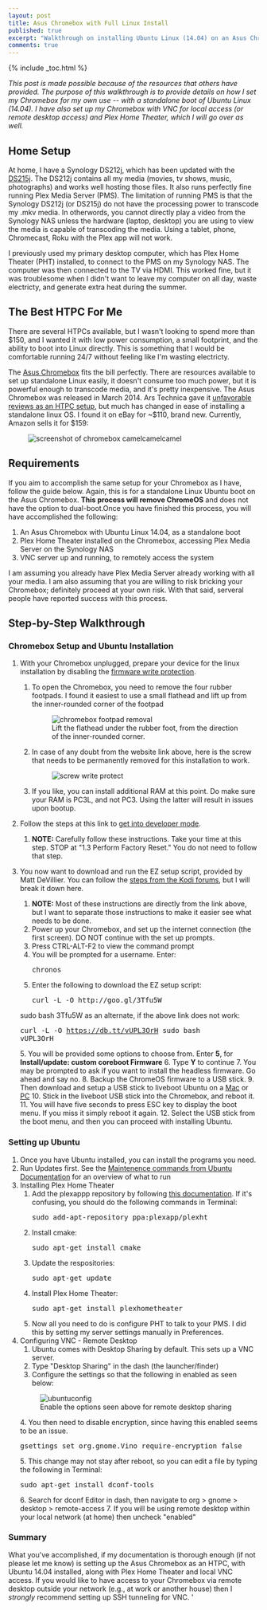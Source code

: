 ```yaml
---
layout: post
title: Asus Chromebox with Full Linux Install
published: true
excerpt: "Walkthrough on installing Ubuntu Linux (14.04) on an Asus Chromebox. This will be used as an HTPC with Plex Home Theater."
comments: true
---
```


{% include _toc.html %}


_This post is made possible because of the resources that others have provided. The purpose of this walkthrough is to provide details on how I set my Chromebox for my own use -- with a standalone boot of Ubuntu Linux (14.04). I have also set up my Chromebox with VNC for local access (or remote desktop access) and Plex Home Theater, which I will go over as well._
 
## Home Setup
At home, I have a Synology DS212j, which has been updated with the [DS215j](https://www.synology.com/en-global/products/DS215j). The DS212j contains all my media (movies, tv shows, music, photographs) and works well hosting those files. It also runs perfectly fine running Plex Media Server (PMS). The limitation of running PMS is that the Synology DS212j (or DS215j) do not have the processing power to transcode my .mkv media. In otherwords, you cannot directly play a video from the Synology NAS unless the hardware (laptop, desktop) you are using to view the media is capable of transcoding the media. Using a tablet, phone, Chromecast, Roku with the Plex app will not work. 

I previously used my primary desktop computer, which has Plex Home Theater (PHT) installed, to connect to the PMS on my Synology NAS. The computer was then connected to the TV via HDMI. This worked fine, but it was troublesome when I didn't want to leave my computer on all day, waste electricty, and generate extra heat during the summer. 

## The Best HTPC For Me
There are several HTPCs available, but I wasn't looking to spend more than $150, and I wanted it with low power consumption, a small footprint, and the ability to boot into Linux directly. This is something that I would be comfortable running 24/7 without feeling like I'm wasting electricty. 

The [Asus Chromebox](http://www.asus.com/us/ASUS_Chromebox/) fits the bill perfectly. There are resources available to set up standalone Linux easily, it doesn't consume too much power, but it is powerful enough to transcode media, and it's pretty inexpensive. The Asus Chromebox was released in March 2014. Ars Technica gave it [unfavorable reviews as an HTPC setup](http://arstechnica.com/gadgets/2014/03/review-asus-brings-chrome-os-to-mini-pcs-in-a-low-power-inexpensive-package/2/), but much has changed in ease of installing a standalone linux OS. I found it on eBay for ~$110, brand new. Currently, Amazon sells it for $159:
    <figure>
        <img src="{{ site.url }}/images/chromeboxpricewatch.png" alt="screenshot of chromebox camelcamelcamel">
    </figure>


## Requirements
If you aim to accomplish the same setup for your Chromebox as I have, follow the guide below. Again, this is for a standalone Linux Ubuntu boot on the Asus Chromebox. **This process will remove ChromeOS** and does not have the option to dual-boot.Once you have finished this process, you will have accomplished the following: 

1. An Asus Chromebox with Ubuntu Linux 14.04, as a standalone boot
2. Plex Home Theater installed on the Chromebox, accessing Plex Media Server on the Synology NAS
3. VNC server up and running, to remotely access the system

I am assuming you already have Plex Media Server already working with all your media. I am also assuming that you are willing to risk bricking your Chromebox; definitely proceed at your own risk. With that said, serveral people have reported success with this process. 

## Step-by-Step Walkthrough

### Chromebox Setup and Ubuntu Installation
1. With your Chromebox unplugged, prepare your device for the linux installation by disabling the [firmware write protection](http://kodi.wiki/view/Chromebox#Disable_Firmware_Write_Protect). 
    1. To open the Chromebox, you need to remove the four rubber footpads. I found it easiest to use a small flathead and lift up from the inner-rounded corner of the footpad
        <figure>
            <img src="{{ site.url }}/images/chromebox1.jpg" alt="chromebox footpad removal">
            <figcaption>Lift the flathead under the rubber foot, from the direction of the inner-rounded corner.</figcaption>
        </figure>
    2. In case of any doubt from the website link above, here is the screw that needs to be permanently removed for this installation to work.
        <figure>
            <img src="{{ site.url }}/images/chromebox2.jpg" alt="screw write protect">
        </figure>
    3. If you like, you can install additional RAM at this point. Do make sure your RAM is PC3L, and not PC3. Using the latter will result in issues upon bootup.
2. Follow the steps at this link to [get into developer mode](http://kodi.wiki/view/Chromebox#Put_in_Developer_Mode). 
    1. **NOTE:** Carefully follow these instructions. Take your time at this step. STOP at "1.3 Perform Factory Reset." You do not need to follow that step.

3. You now want to download and run the EZ setup script, provided by Matt DeVillier. You can follow the [steps from the Kodi forums](http://forum.kodi.tv/showthread.php?tid=194362), but I will break it down here. 
    1. **NOTE:** Most of these instructions are directly from the link above, but I want to separate those instructions to make it easier see what needs to be done. 
   1. Power up your Chromebox, and set up the internet connection (the first screen). DO NOT continue with the set up prompts.
   2. Press CTRL-ALT-F2 to view the command prompt
   3. You will be prompted for a username. Enter:
        <pre>chronos</pre>
   4. Enter the following to download the EZ setup script:
        <pre>curl -L -O http://goo.gl/3Tfu5W
   sudo bash 3Tfu5W</pre>
       as an alternate, if the above link does not work:
        <pre>curl -L -O https://db.tt/vUPL3OrH
   sudo bash vUPL3OrH</pre>
   5. You will be provided some options to choose from. Enter **5**, for **Install/update: custom coreboot Firmware**
   6. Type **Y** to continue
   7. You may be prompted to ask if you want to install the headless firmware. Go ahead and say no.
   8. Backup the ChromeOS firmware to a USB stick. 
   9. Then download and setup a USB stick to liveboot Ubuntu on a [Mac](http://sourceforge.net/projects/mlul/) or [PC](http://www.linuxliveusb.com/)
   10. Stick in the liveboot USB stick into the Chromebox, and reboot it. 
   11. You will have five seconds to press ESC key to display the boot menu. If you miss it simply reboot it again. 
   12. Select the USB stick from the boot menu, and then you can proceed with installing Ubuntu. 
    
### Setting up Ubuntu 
1. Once you have Ubuntu installed, you can install the programs you need. 
2. Run Updates first. See the [Maintenence commands from Ubuntu Documentation](https://help.ubuntu.com/community/AptGet/Howto#Maintenance_commands) for an overview of what to run   
3. Installing Plex Home Theater
    1. Add the plexappp repository by following [this documentation](https://launchpad.net/~plexapp/+archive/ubuntu/plexht). If it's confusing, you should do the following commands in Terminal:
        <pre>sudo add-apt-repository ppa:plexapp/plexht </pre>
    2. Install cmake:
        <pre>sudo apt-get install cmake </pre>
    3. Update the respositories:
        <pre>sudo apt-get update</pre>
    4. Install Plex Home Theater:
        <pre>sudo apt-get install plexhometheater</pre>
    5. Now all you need to do is configure PHT to talk to your PMS. I did this by setting my server settings manually in Preferences.
4. Configuring VNC - Remote Desktop
    1. Ubuntu comes with Desktop Sharing by default. This sets up a VNC server. 
    2. Type "Desktop Sharing" in the dash (the launcher/finder)
    3. Configure the settings so that the following in enabled as seen below:
    <figure>
        <img src="{{ site.url }}/images/remoteubuntuconfig.png" alt="ubuntuconfig">
        <figcaption>Enable the options seen above for remote desktop sharing</figcaption>
    </figure>  
    4. You then need to disable encryption, since having this enabled seems to be an issue. 
        <pre>gsettings set org.gnome.Vino require-encryption false</pre>
    5. This change may not stay after reboot, so you can edit a file by typing the following in Terminal:
        <pre>sudo apt-get install dconf-tools</pre>
    6. Search for dconf Editor in dash, then navigate to org > gnome > desktop > remote-access
    7. If you will be using remote desktop within your local network (at home) then uncheck "enabled" 

### Summary
What you've accomplished, if my documentation is thorough enough (if not please let me know) is setting up the Asus Chromebox as an HTPC, with Ubuntu 14.04 installed, along with Plex Home Theater and local VNC access. If you would like to have access to your Chromebox via remote desktop outside your network (e.g., at work or another house) then I *strongly* recommend setting up SSH tunneling for VNC. '
    
 


